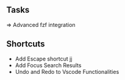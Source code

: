 ## Tasks
=> Advanced fzf integration

## Shortcuts
- Add Escape shortcut jj
- Add Focus Search Results
- Undo and Redo to Vscode Functionalities
